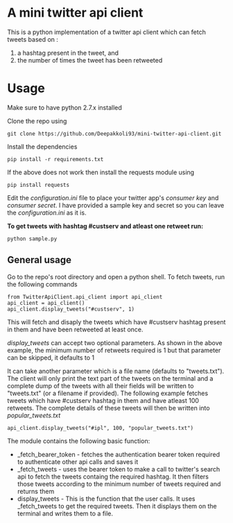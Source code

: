 A mini twitter api client
==

This is a python implementation of a twitter api client which can fetch tweets based on :
1. a hashtag present in the tweet, and
2. the number of times the tweet has been retweeted

Usage
==
Make sure to have python 2.7.x installed

Clone the repo using
	
	git clone https://github.com/Deepakkoli93/mini-twitter-api-client.git
	
Install the dependencies

	pip install -r requirements.txt

If the above does not work then install the requests module using
	
	pip install requests

Edit the _configuration.ini_ file to place your twitter app's _consumer key_ and _consumer secret_.  I have provided a sample key and secret so you can leave the _configuration.ini_ as it is.

**To get tweets with hashtag #custserv and atleast one retweet run:**
	
	python sample.py


General usage
--
Go to the repo's root directory and open a python shell. To fetch tweets, run the following commands
	
	from TwitterApiClient.api_client import api_client
	api_client = api_client()
	api_client.display_tweets("#custserv", 1)

This will fetch and disaply the tweets which have #custserv hashtag present in them and have been retweeted at least once.

_display_tweets_ can accept two optional parameters. As shown in the above example, the minimum number of retweets required is 1 but that parameter can be skipped, it defaults to 1

It can take another parameter which is a file name (defaults to "tweets.txt"). The client will only print the text part of the tweets on the terminal and a complete dump of the tweets with all their fields will be written to "tweets.txt" (or a filename if provided). 
The following example fetches tweets which have #custserv hashtag in them and have atleast 100 retweets. The complete details of these tweets will then be written into _popular_tweets.txt_ 
	
	api_client.display_tweets("#ipl", 100, "popular_tweets.txt")

The module contains the following basic function:
* _fetch_bearer_token - fetches the authentication bearer token required to authenticate other api calls and saves it
* _fetch_tweets - uses the bearer token to make a call to twitter's search api to fetch the tweets containg the required hashtag. It then filters those tweets according to the minimum number of tweets required and returns them
* display_tweets - This is the function that the user calls. It uses _fetch_tweets to get the required tweets. Then it  displays them on the terminal and writes them to a file.




